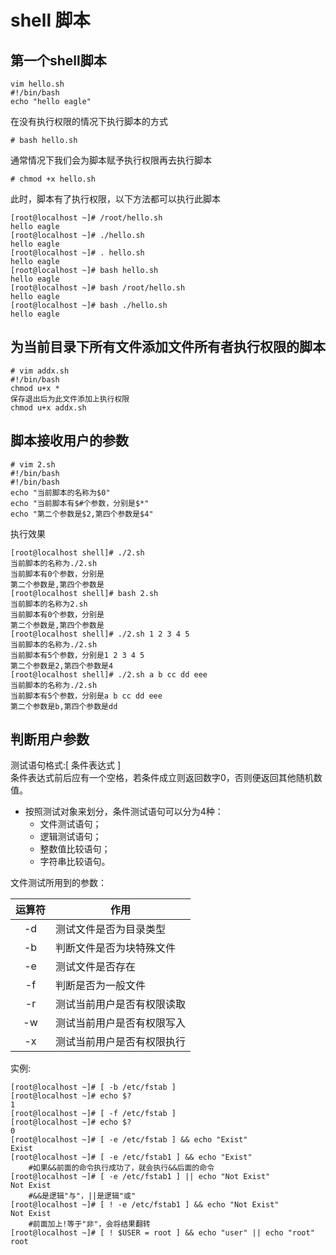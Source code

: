 # shell 脚本

## 第一个shell脚本

```shell
vim hello.sh
#!/bin/bash
echo "hello eagle"
```

在没有执行权限的情况下执行脚本的方式  

```shell
# bash hello.sh
```

通常情况下我们会为脚本赋予执行权限再去执行脚本  

```shell
# chmod +x hello.sh
```

此时，脚本有了执行权限，以下方法都可以执行此脚本  

```shell
[root@localhost ~]# /root/hello.sh
hello eagle
[root@localhost ~]# ./hello.sh
hello eagle
[root@localhost ~]# . hello.sh
hello eagle
[root@localhost ~]# bash hello.sh
hello eagle
[root@localhost ~]# bash /root/hello.sh
hello eagle
[root@localhost ~]# bash ./hello.sh
hello eagle
```

## 为当前目录下所有文件添加文件所有者执行权限的脚本

```shell
# vim addx.sh
#!/bin/bash
chmod u+x *
保存退出后为此文件添加上执行权限
chmod u+x addx.sh
```

## 脚本接收用户的参数

```shell
# vim 2.sh
#!/bin/bash
#!/bin/bash
echo "当前脚本的名称为$0"
echo "当前脚本有$#个参数，分别是$*"
echo "第二个参数是$2,第四个参数是$4"
```

执行效果

```shell
[root@localhost shell]# ./2.sh
当前脚本的名称为./2.sh
当前脚本有0个参数，分别是
第二个参数是,第四个参数是
[root@localhost shell]# bash 2.sh
当前脚本的名称为2.sh
当前脚本有0个参数，分别是
第二个参数是,第四个参数是
[root@localhost shell]# ./2.sh 1 2 3 4 5
当前脚本的名称为./2.sh
当前脚本有5个参数，分别是1 2 3 4 5
第二个参数是2,第四个参数是4
[root@localhost shell]# ./2.sh a b cc dd eee
当前脚本的名称为./2.sh
当前脚本有5个参数，分别是a b cc dd eee
第二个参数是b,第四个参数是dd
```

## 判断用户参数

测试语句格式:[ 条件表达式 ]  
条件表达式前后应有一个空格，若条件成立则返回数字0，否则便返回其他随机数值。  

* 按照测试对象来划分，条件测试语句可以分为4种：  
  * 文件测试语句；  
  * 逻辑测试语句；  
  * 整数值比较语句；  
  * 字符串比较语句。  

文件测试所用到的参数：  

| 运算符 | 作用            |
|:-----:|---------------|
| -d  | 测试文件是否为目录类型   |
| -b  | 判断文件是否为块特殊文件  |
| -e  | 测试文件是否存在      |
| -f  | 判断是否为一般文件     |
| -r  | 测试当前用户是否有权限读取 |
| -w  | 测试当前用户是否有权限写入 |
| -x  | 测试当前用户是否有权限执行 |

实例:  

```shell
[root@localhost ~]# [ -b /etc/fstab ]
[root@localhost ~]# echo $?
1
[root@localhost ~]# [ -f /etc/fstab ]
[root@localhost ~]# echo $?
0
[root@localhost ~]# [ -e /etc/fstab ] && echo "Exist"
Exist
[root@localhost ~]# [ -e /etc/fstab1 ] && echo "Exist"
    #如果&&前面的命令执行成功了，就会执行&&后面的命令
[root@localhost ~]# [ -e /etc/fstab1 ] || echo "Not Exist"
Not Exist
    #&&是逻辑"与"，||是逻辑"或"
[root@localhost ~]# [ ! -e /etc/fstab1 ] && echo "Not Exist"
Not Exist
    #前面加上!等于"非"，会将结果翻转
[root@localhost ~]# [ ! $USER = root ] && echo "user" || echo "root"
root

```


